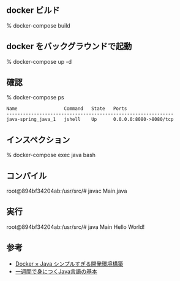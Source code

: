 ## docker ビルド

% docker-compose build

## docker をバックグラウンドで起動

% docker-compose up -d

## 確認

% docker-compose ps
```
Name                 Command   State   Ports
-------------------------------------------------------------
java-spring_java_1   jshell    Up      0.0.0.0:8080->8080/tcp
```

## インスペクション

% docker-compose exec java bash

## コンパイル

root@894bf34204ab:/usr/src/# javac Main.java

## 実行

root@894bf34204ab:/usr/src/# java Main
Hello World!

## 参考
- [Docker × Java シンプルすぎる開発環境構築](https://qiita.com/A-Kira/items/0dda255e00771f556e2a)
- [一週間で身につくJava言語の基本](http://java.sevendays-study.com/index.html)
